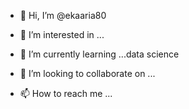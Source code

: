 - 👋 Hi, I’m @ekaaria80
- 👀 I’m interested in ...
- 🌱 I’m currently learning ...data science 

- 💞️ I’m looking to collaborate on ...
- 📫 How to reach me ...

<!---
ekaaria80/ekaaria80 is a ✨ special ✨ repository because its `README.md` (this file) appears on your GitHub profile.
You can click the Preview link to take a look at your changes.
--->

